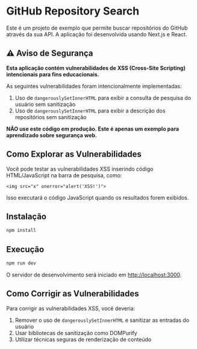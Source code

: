# GitHub Repository Search

Este é um projeto de exemplo que permite buscar repositórios do GitHub através da sua API. A aplicação foi desenvolvida usando Next.js e React.

## ⚠️ Aviso de Segurança

**Esta aplicação contém vulnerabilidades de XSS (Cross-Site Scripting) intencionais para fins educacionais.**

As seguintes vulnerabilidades foram intencionalmente implementadas:

1. Uso de `dangerouslySetInnerHTML` para exibir a consulta de pesquisa do usuário sem sanitização
2. Uso de `dangerouslySetInnerHTML` para exibir a descrição dos repositórios sem sanitização

**NÃO use este código em produção. Este é apenas um exemplo para aprendizado sobre segurança web.**

## Como Explorar as Vulnerabilidades

Você pode testar as vulnerabilidades XSS inserindo código HTML/JavaScript na barra de pesquisa, como:

```
<img src="x" onerror="alert('XSS!')">
```

Isso executará o código JavaScript quando os resultados forem exibidos.

## Instalação

```bash
npm install
```

## Execução

```bash
npm run dev
```

O servidor de desenvolvimento será iniciado em [http://localhost:3000](http://localhost:3000).

## Como Corrigir as Vulnerabilidades

Para corrigir as vulnerabilidades XSS, você deveria:

1. Remover o uso de `dangerouslySetInnerHTML` e sanitizar as entradas do usuário
2. Usar bibliotecas de sanitização como DOMPurify
3. Utilizar técnicas seguras de renderização de conteúdo 